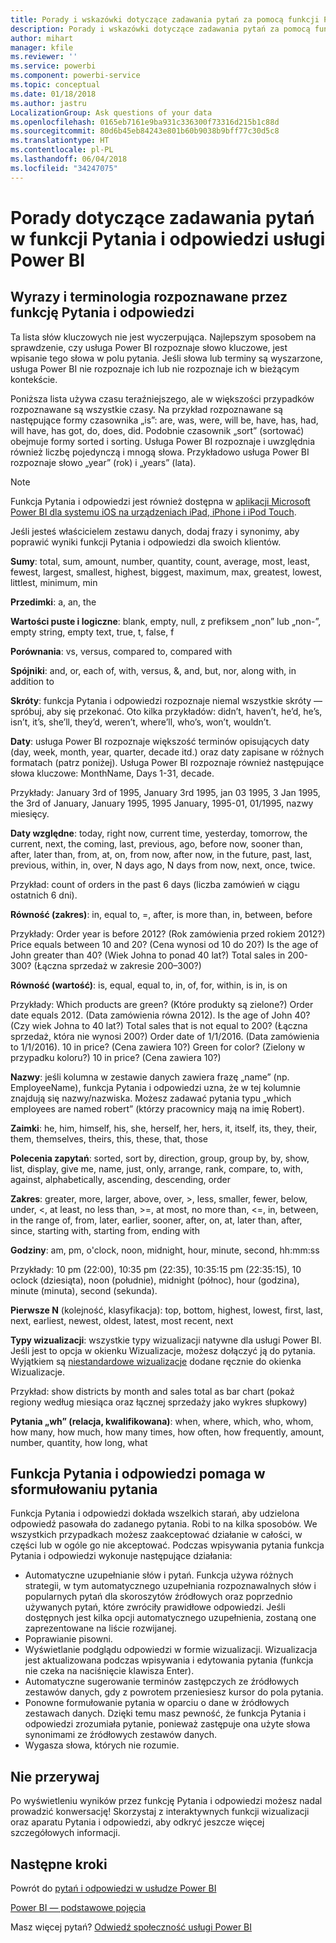 ```yaml
---
title: Porady i wskazówki dotyczące zadawania pytań za pomocą funkcji Pytania i odpowiedzi w usłudze Power BI
description: Porady i wskazówki dotyczące zadawania pytań za pomocą funkcji Pytania i odpowiedzi w usłudze Power BI
author: mihart
manager: kfile
ms.reviewer: ''
ms.service: powerbi
ms.component: powerbi-service
ms.topic: conceptual
ms.date: 01/18/2018
ms.author: jastru
LocalizationGroup: Ask questions of your data
ms.openlocfilehash: 0165eb7161e9ba931c336300f73316d215b1c88d
ms.sourcegitcommit: 80d6b45eb84243e801b60b9038b9bff77c30d5c8
ms.translationtype: HT
ms.contentlocale: pl-PL
ms.lasthandoff: 06/04/2018
ms.locfileid: "34247075"
---
```

# <a name="tips-for-asking-questions-in-power-bi-qa"></a>Porady dotyczące zadawania pytań w funkcji Pytania i odpowiedzi usługi Power BI
## <a name="words-and-terminology-that-qa-recognizes"></a>Wyrazy i terminologia rozpoznawane przez funkcję Pytania i odpowiedzi
Ta lista słów kluczowych nie jest wyczerpująca.  Najlepszym sposobem na sprawdzenie, czy usługa Power BI rozpoznaje słowo kluczowe, jest wpisanie tego słowa w polu pytania.  Jeśli słowa lub terminy są wyszarzone, usługa Power BI nie rozpoznaje ich lub nie rozpoznaje ich w bieżącym kontekście.

Poniższa lista używa czasu teraźniejszego, ale w większości przypadków rozpoznawane są wszystkie czasy. Na przykład rozpoznawane są następujące formy czasownika „is”: are, was, were, will be, have, has, had, will have, has got, do, does, did.  Podobnie czasownik „sort” (sortować) obejmuje formy sorted i sorting.  Usługa Power BI rozpoznaje i uwzględnia również liczbę pojedynczą i mnogą słowa. Przykładowo usługa Power BI rozpoznaje słowo „year” (rok) i „years” (lata).

> [!NOTE]
> Funkcja Pytania i odpowiedzi jest również dostępna w [aplikacji Microsoft Power BI dla systemu iOS na urządzeniach iPad, iPhone i iPod Touch](mobile-apps-ios-qna.md).
> 
> 

Jeśli jesteś właścicielem zestawu danych, dodaj frazy i synonimy, aby poprawić wyniki funkcji Pytania i odpowiedzi dla swoich klientów.

**Sumy**: total, sum, amount, number, quantity, count, average, most, least, fewest, largest, smallest, highest, biggest, maximum, max, greatest, lowest, littlest, minimum, min

**Przedimki**: a, an, the

**Wartości puste i logiczne**: blank, empty, null, z prefiksem „non” lub „non-”, empty string, empty text, true, t, false, f

**Porównania**: vs, versus, compared to, compared with

**Spójniki**: and, or, each of, with, versus, &, and, but, nor, along with, in addition to

**Skróty**: funkcja Pytania i odpowiedzi rozpoznaje niemal wszystkie skróty — spróbuj, aby się przekonać.  Oto kilka przykładów: didn’t, haven’t, he’d, he’s, isn’t, it’s, she’ll, they’d, weren’t, where’ll, who’s, won’t, wouldn’t.

**Daty**: usługa Power BI rozpoznaje większość terminów opisujących daty (day, week, month, year, quarter, decade itd.) oraz daty zapisane w różnych formatach (patrz poniżej). Usługa Power BI rozpoznaje również następujące słowa kluczowe: MonthName, Days 1-31, decade.

Przykłady: January 3rd of 1995, January 3rd 1995, jan 03 1995, 3 Jan 1995, the 3rd of January, January 1995, 1995 January, 1995-01, 01/1995, nazwy miesięcy.

**Daty względne**: today, right now, current time, yesterday, tomorrow, the current, next, the coming, last, previous, ago, before now, sooner than, after, later than, from, at, on, from now, after now, in the future, past, last, previous, within, in, over, N days ago, N days from now, next, once, twice.

Przykład: count of orders in the past 6 days (liczba zamówień w ciągu ostatnich 6 dni).

**Równość (zakres)**: in, equal to, =, after, is more than, in, between, before

Przykłady: Order year is before 2012? (Rok zamówienia przed rokiem 2012?) Price equals between 10 and 20? (Cena wynosi od 10 do 20?) Is the age of John greater than 40? (Wiek Johna to ponad 40 lat?) Total sales in 200-300? (Łączna sprzedaż w zakresie 200–300?)

**Równość (wartość)**: is, equal, equal to, in, of, for, within, is in, is on

Przykłady: Which products are green? (Które produkty są zielone?) Order date equals 2012. (Data zamówienia równa 2012). Is the age of John 40? (Czy wiek Johna to 40 lat?) Total sales that is not equal to 200? (Łączna sprzedaż, która nie wynosi 200?) Order date of 1/1/2016. (Data zamówienia to 1/1/2016). 10 in price? (Cena zawiera 10?) Green for color? (Zielony w przypadku koloru?) 10 in price? (Cena zawiera 10?)

**Nazwy**: jeśli kolumna w zestawie danych zawiera frazę „name” (np. EmployeeName), funkcja Pytania i odpowiedzi uzna, że w tej kolumnie znajdują się nazwy/nazwiska. Możesz zadawać pytania typu „which employees are named robert” (którzy pracownicy mają na imię Robert).

**Zaimki**: he, him, himself, his, she, herself, her, hers, it, itself, its, they, their, them, themselves, theirs, this, these, that, those

**Polecenia zapytań**: sorted, sort by, direction, group, group by, by, show, list, display, give me, name, just, only, arrange, rank, compare, to, with, against, alphabetically, ascending, descending, order

**Zakres**: greater, more, larger, above, over, >, less, smaller, fewer, below, under, <, at least, no less than, >=, at most, no more than, <=, in, between, in the range of, from, later, earlier, sooner, after, on, at, later than, after, since, starting with, starting from, ending with

**Godziny**: am, pm, o'clock, noon, midnight, hour, minute, second, hh:mm:ss

Przykłady: 10 pm (22:00), 10:35 pm (22:35), 10:35:15 pm (22:35:15), 10 oclock (dziesiąta), noon (południe), midnight (północ), hour (godzina), minute (minuta), second (sekunda).

**Pierwsze N** (kolejność, klasyfikacja): top, bottom, highest, lowest, first, last, next, earliest, newest, oldest, latest, most recent, next

**Typy wizualizacji**: wszystkie typy wizualizacji natywne dla usługi Power BI.  Jeśli jest to opcja w okienku Wizualizacje, możesz dołączyć ją do pytania.  Wyjątkiem są [niestandardowe wizualizacje](power-bi-custom-visuals.md) dodane ręcznie do okienka Wizualizacje.

Przykład: show districts by month and sales total as bar chart (pokaż regiony według miesiąca oraz łącznej sprzedaży jako wykres słupkowy)

**Pytania „wh” (relacja, kwalifikowana)**: when, where, which, who, whom, how many, how much, how many times, how often, how frequently, amount, number, quantity, how long, what

## <a name="qa-helps-you-phrase-the-question"></a>Funkcja Pytania i odpowiedzi pomaga w sformułowaniu pytania
Funkcja Pytania i odpowiedzi dokłada wszelkich starań, aby udzielona odpowiedź pasowała do zadanego pytania. Robi to na kilka sposobów. We wszystkich przypadkach możesz zaakceptować działanie w całości, w części lub w ogóle go nie akceptować. Podczas wpisywania pytania funkcja Pytania i odpowiedzi wykonuje następujące działania:

* Automatyczne uzupełnianie słów i pytań. Funkcja używa różnych strategii, w tym automatycznego uzupełniania rozpoznawalnych słów i popularnych pytań dla skoroszytów źródłowych oraz poprzednio używanych pytań, które zwróciły prawidłowe odpowiedzi. Jeśli dostępnych jest kilka opcji automatycznego uzupełnienia, zostaną one zaprezentowane na liście rozwijanej.
* Poprawianie pisowni.
* Wyświetlanie podglądu odpowiedzi w formie wizualizacji. Wizualizacja jest aktualizowana podczas wpisywania i edytowania pytania (funkcja nie czeka na naciśnięcie klawisza Enter).
* Automatyczne sugerowanie terminów zastępczych ze źródłowych zestawów danych, gdy z powrotem przeniesiesz kursor do pola pytania.
* Ponowne formułowanie pytania w oparciu o dane w źródłowych zestawach danych. Dzięki temu masz pewność, że funkcja Pytania i odpowiedzi zrozumiała pytanie, ponieważ zastępuje ona użyte słowa synonimami ze źródłowych zestawów danych.
* Wygasza słowa, których nie rozumie.

## <a name="dont-stop-now"></a>Nie przerywaj
Po wyświetleniu wyników przez funkcję Pytania i odpowiedzi możesz nadal prowadzić konwersację! Skorzystaj z interaktywnych funkcji wizualizacji oraz aparatu Pytania i odpowiedzi, aby odkryć jeszcze więcej szczegółowych informacji.

## <a name="next-steps"></a>Następne kroki
Powrót do [pytań i odpowiedzi w usłudze Power BI](power-bi-q-and-a.md)  

[Power BI — podstawowe pojęcia](service-basic-concepts.md)  

Masz więcej pytań? [Odwiedź społeczność usługi Power BI](http://community.powerbi.com/)

